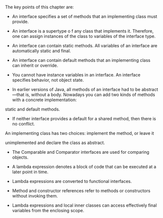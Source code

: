 The	key	points	of	this	chapter	are:

-  An	interface	specifies	 a	 set	of	 methods	that	 an	implementing	class	must	provide.

-  	An	interface	is	 a	supertype	o f	any	class	that 	implements	it.	Therefore,	one	can  assign	instances	of	 the	class	to 	variables	of	 the	interface	type.

-  	An	interface	can	contain	static	methods.	All	variables	of	 an	interface	are  automatically	static	and	final.

-  	An	interface	can	contain	default	methods	that	 an	implementing	class	can	inherit 	or override.

-  You	cannot	have	instance	variables	in 	an	interface.	An	interface	specifies  	behavior, not	object	state.

- In	earlier 	versions	 of	Java,	all	 methods	of 	an	interface	had	to 	be	abstract—that	is,	without a	body.	Nowadays	you	can	add	two	kinds	of	 methods	with 	a	concrete	implementation:

static	and	default	methods.	 

- If	neither	interface	provides	 a 	default	for	a	shared	method,	then	there	is	no	conflict.

An	implementing	class	has	two	choices:	implement	the	method,	or	 leave	it

unimplemented	and	declare	the	class	as	abstract.
 
-  	The	Comparable	and	Comparator	interfaces	are	used	for	comparing	 objects.

-  	A	lambda	expression	denotes	a	block	of	code	that	 can	 be	executed	at	 a 	later	point	in time.

-  	Lambda	expressions	are	converted	to 	functional	interfaces.

-  	Method	and	constructor	references	  refer	to 	methods	or	 constructors	without invoking	them.

-   Lambda	 expressions	 and	local	inner	classes	can	access	effectively	final	 variables  from	the	enclosing	scope.

